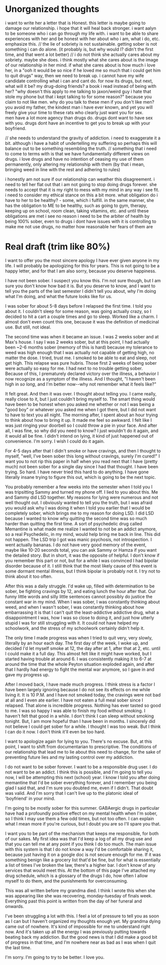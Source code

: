 # Unorganized thoughts
i want to write her a letter that is Honest. this letter is maybe going to damage our relationship. i hope that it will heal back stronger. i want aalyn to be someone who i can go through my life with. i want to be able to share experiences with her and be honest with her about who i am, what i do, etc. emphasize this.
//
the lie of sobriety is not sustainable. getting sober is not something i can do alone. (it probably is, but why would I? didn't the first time, and that went a lot better)
//
i do not think she actually cares about my sobriety. maybe she does. i think mostly what she cares about is the image of our relationship in her mind. 
	if what she cares about is how much i love her, in a "ooh it would be so nice if he loved me so much that i could get him to quit drugs" way, then we need to break up. i cannot have my wife candidate controlling what i can and cant do. for now its drugs, but next, what will it be? my drug-doing friends? a book i read instead of being with her?
		"why doesn't this apply to me talking to jaxon/weird guy i hate that stole my phone but that i kept talking to for some reason?"
			because you claim to not like men. why do you talk to these men if you don't like men? you avoid my father, the kindest man i have ever known, and yet you will freely give your time to these rats who clearly just want you for sex.  
			men have a lot more agency than drugs do. drugs dont want to have sex with you. drugs dont have an incentive to get you to break up with your boyfriend.
	
//
she needs to understand the gravity of addiction. i need to exaggerate it a bit. although i have a habit of undertelling my suffering so perhaps this will balance out to be something resembling the truth.
//
something that i need to come to terms with is that we have fundamentally different views on drugs. i love drugs and have no intention of ceasing my use of them permanently, only altering my relationship with them (by that i mean, bringing weed in line with the rest and adhering to rules)

i honestly am not sure if our relationship can weather this disagreement. i need to tell her flat out that i am not going to stop doing drugs forever. she needs to accept that it is my right to mess with my mind in any way i see fit. 
	i need to consider my ethical stance on this a bit more. 
	what obligation do i have to her to be healthy? - some, which i fulfill. in the same manner, she has the obligation to ME to be healthy, such as going to gym, therapy, keeping up on school, room clean, taking vitamins, etc. and until these obligations are met i see no reason i need to be the arbiter of health by being 100% sober, even to drugs i dont have issues with
	it is controlling to make me not use drugs, no matter how reasonable her fears of them are	

# Real draft (trim like 80%)

I want to offer you the most sincere apology I have ever given anyone in my life. I will probably be apologizing for this for years. This is not going to be a happy letter, and for that I am also sorry, because you deserve happiness. 

I have not been sober. I suspect you know this. I'm not sure though, but I am sure you don't know how bad it is. But you deserve to know, and I want to tell you the parts of the last semester I didn't tell you about, why I'm doing what I'm doing, and what the future looks like for us. 

I was sober for about 5-8 days before I relapsed the first time. I told you about it. I couldn't sleep for some reason, was going actually crazy, so I decided to hit a cart a couple times and go to sleep. Worked like a charm. I almost don't even count this one, because it was the definition of medicinal use. But still, not ideal.

The second time was when it became an issue. I was 2 weeks sober and at Max's house. I say I was 2 weeks sober, but at this point, I had actually been ~2-6 months sober (memory of this is hard) because my tolerance to weed was high enough that I was actually not capable of getting high, no matter the dose. I tried, trust me. I smoked to be able to eat and sleep, not get high. This relapse was pure hubris. Those first 2 weeks of being sober were actually so easy for me. I had next to no trouble getting sober. Because of this, I prematurely declared victory over the illness, a behavior I now recognize as a symptom of the illness. And I thought, "I haven't been high in *so long*, and I'm better now--why not remember what it feels like?"

It felt great. And then it was over. I thought about telling you. I came really, really close to it, but I just couldn't bring myself to. The smart thing would have been to be honest when you asked me whether or not I was being a "good boy" or whatever you asked me when I got there, but I did not want to have to text you all night. The morning after, I spent about an hour trying to think about how to bring it up. It made me feel so awkward. I felt like I was just ringing your doorbell so I could throw a pie in your face. And after all, I was fine, so why did you need to know? I just wouldn't do it again, and it would all be fine. I didn't intend on lying, it kind of just happened out of convenience. I'm sorry. I wish I could do it again. 

For 4-5 days after that I didn't smoke or have cravings, and then I thought to myself, "well, I've been sober this long without cravings, surely I'm cured!" I want you to not rip this paper in half when you read next that I have (pretty much) not been sober for a single day since I had that thought. I have been trying. So hard. I have never tried this hard to do anything. I have gone literally insane trying to figure this out, which is going to be the next topic.

You probably remember a few weeks into the semester when I told you I was tripsitting Sammy and turned my phone off. I lied to you about this. Me and Sammy did LSD together. My reasons for lying were numerous and not well thought out. I obviously wanted to tell you the truth, but I was afraid you would ask why I was doing it when I told you earlier that I would be completely sober, which brings me to my reason for doing LSD. I did LSD because I wanted to know why quitting the second time was so much harder than quitting the first time. A sort of psychedelic drug called Memantine is what made me realize I wanted to not be an addict anymore, so a real Psychedelic, in my mind, would help bring me back in line.
This did not happen. The LSD trip I got was manic psychosis, not introspection. I went actually bananas. I do not have very good memory of the event, maybe like 10-20 seconds total, you can ask Sammy or Hamza if you want the detailed story. But in short, it was the opposite of helpful. I don't know if you remember this part or not, but for a while I was convinced I had bipolar disorder because of it. I still think that the most likely cause of this event is some dormant mental illness, but I think bipolar is probably not it. I try not to think about it too often. 

After this was a daily struggle. I'd wake up, filled with determination to be sober, be fighting cravings by 12, and eating lunch the hour after that. Our funny little words and silly little sentences cannot possibly do justice the constant war in my mind. When I was sober, I was constantly thinking about weed, and when I wasn't sober, I was constantly thinking about how embarrassing it is that I can't quit the least-addictive addictive drug, what a disappointment I was, how I was so close to doing it, and just how utterly stupid I was for still struggling with it. It could not have helped my schoolwork, and the stress of my schoolwork certainly didn't help it. 

The only time I made progress was when I tried to quit very, very slowly, literally by an hour each day. The first day of the week, I woke up, and decided I'd let myself smoke at 12, the day after at 1, after that at 2, etc. until I could make it a full day. This almost felt like it might have worked, but I started having trouble at around 6. I was consistently making it to 6-7 at around the time that the whole Peyton situation exploded again, and after that I hardly had energy to fight the mental war anymore, so I gave in and gave my progress up. 

After I moved back, I have made much progress. I think stress is a factor I have been largely ignoring because I do not see its effects on me while living it. It is 10 P.M. and I have not smoked today, the cravings were not bad at all and I even ate earlier. I have not eaten a full meal sober since I relapsed. That alone is incredible progress. Nothing has ever tasted so good to me. I was so happy I was able to finish my food without smoking. I haven't felt that good in a while. I don't think I can sleep without smoking tonight. But, I am more hopeful than I have been in months. I sincerely did not believe I could get sober for a while. I thought I was too weak. But I think I can do it now. I don't think it'll even be too hard. 

I want to apologize again for lying to you. There's no excuse. But, at this point, I want to shift from documentarian to prescriptive. The conditions of our relationship that lead me to lie about this need to change, for the sake of preventing future lies and my lasting control over my addiction. 

I do not want to be sober forever. I want to be a responsible drug user. I do not want to be an addict. I think this is possible, and I'm going to tell you now, I will be attempting this next (school) year. I know I told you after doing memantine that I'd be sober everything forever, and I remember you being glad I said that, and I'm sure you doubted me, even if I didn't. That doubt was valid. And I'm sorry that I can't live up to the platonic ideal of 'boyfriend' in your mind. 

I'm going to be mostly sober for this summer. GABAergic drugs in particular have had a profoundly positive effect on my mental health when I'm sober, so I think I may use them a few odd times, but not too often. I can explain what I mean more if you're curious, but I doubt you are so I'll spare you that. 

I want you to be part of the mechanism that keeps me responsible, for both of our sakes. My first idea was that I'd keep a log of all my drug use and that you can tell me at any point if you think I do too much. The main issue with this system is that I do not know a way I'd be comfortable sharing it, because just having it on a google doc is not secure enough for me. If it was something benign like a grocery list that'd be fine, but for what is essentially a list of times I've broken the law, there's a higher bar. I don't know of any services that would meet this. At the bottom of this page I've attached my drug schedule, which is a glossary of the drugs I do, how often I allow myself to do them, and the punishments for overconsuming. 

This was all written before my grandma died. I think I wrote this when she was appearing like she was recovering, monday-tuesday of finals week. Everything past this point is written from the day of her funeral and onwards.

I've been struggling a lot with this. I feel a lot of pressure to tell you as soon as I can but I haven't organized my thoughts enough yet. My grandma dying came out of nowhere. It's kind of impossible for me to understand right now. And it's taken up all the energy I was previously putting towards beating back my addiction. But the good news is that I did make a good bit of progress in that time, and I'm nowhere near as bad as I was when I quit the last time. 

I'm sorry. I'm going to try to be better. I love you.

